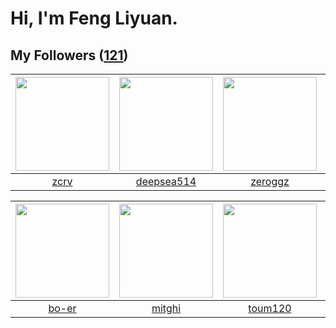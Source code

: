 # Hi, I'm Feng Liyuan.

## My Followers ([121](https://github.com/SunRunAway?tab=followers))

| <img src="https://avatars.githubusercontent.com/u/119645983?v=4" width="150" height="150" /> | <img src="https://avatars.githubusercontent.com/u/74522790?v=4" width="150" height="150" /> | <img src="https://avatars.githubusercontent.com/u/55519398?v=4" width="150" height="150" /> | <img src="https://avatars.githubusercontent.com/u/52882128?v=4" width="150" height="150" /> |
| :------------------------------------------------------------------------------------------: | :-----------------------------------------------------------------------------------------: | :-----------------------------------------------------------------------------------------: | :-----------------------------------------------------------------------------------------: |
|                                [zcrv](https://github.com/zcrv)                               |                         [deepsea514](https://github.com/deepsea514)                         |                            [zeroggz](https://github.com/zeroggz)                            |                      [markovicmarco](https://github.com/markovicmarco)                      |

| <img src="https://avatars.githubusercontent.com/u/49479987?v=4" width="150" height="150" /> | <img src="https://avatars.githubusercontent.com/u/55898975?v=4" width="150" height="150" /> | <img src="https://avatars.githubusercontent.com/u/57785890?v=4" width="150" height="150" /> | <img src="https://avatars.githubusercontent.com/u/171114883?v=4" width="150" height="150" /> |
| :-----------------------------------------------------------------------------------------: | :-----------------------------------------------------------------------------------------: | :-----------------------------------------------------------------------------------------: | :------------------------------------------------------------------------------------------: |
|                              [bo-er](https://github.com/bo-er)                              |                             [mitghi](https://github.com/mitghi)                             |                            [toum120](https://github.com/toum120)                            |                           [wei-intel](https://github.com/wei-intel)                          |